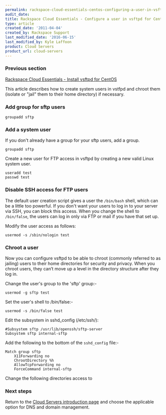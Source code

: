 ```yaml
---
permalink: rackspace-cloud-essentials-centos-configuring-a-user-in-vsftpd/
audit_date:
title: Rackspace Cloud Essentials - Configure a user in vsftpd for CentOS
type: article
created_date: '2011-04-04'
created_by: Rackspace Support
last_modified_date: '2016-06-15'
last_modified_by: Kyle Laffoon
product: Cloud Servers
product_url: cloud-servers
---
```


### Previous section

[Rackspace Cloud Essentials - Install vsftpd for CentOS](/how-to/rackspace-cloud-essentials-centos-configuring-a-user-in-vsftpd)

This article describes how to create system users in vstfpd and
chroot them (isolate or "jail" them to their home directory) if necessary.

### Add group for sftp users

    groupadd sftp
### Add a system user

If you don't already have a group for your sftp users, add a group.

    groupadd sftp

Create a new user for FTP access in vsftpd by creating a new valid Linux system user.

    useradd test
    passwd test

### Disable SSH access for FTP users

The default user creation script gives a user the `/bin/bash` shell,
which can be a little too powerful. If you don't want your users
to log in to your server via SSH, you can block this access. When you 
change the shell to `/bin/false`, the users can log in only
via FTP or mail if you have that set up. 

Modify the user access as follows:

    usermod -s /sbin/nologin test

### Chroot a user

Now you can configure vsftpd to be able to chroot (commonly referred to as jailing) 
users to their home directories for security and privacy. When you chroot users, 
they can’t move up a level in the directory structure after they log in.

Change the user's group to the 'sftp' group:-

    usermod -g sftp test

Set the user's shell to /bin/false:-

    usermod -s /bin/false test

Edit the subsystem in sshd_config (/etc/ssh/):

    #Subsystem sftp /usr/lib/openssh/sftp-server
    Subsystem sftp internal-sftp

Add the following to the bottom of the `sshd_config` file:-

    Match group sftp
        X11Forwarding no
        ChrootDirectory %h
        AllowTcpForwarding no
        ForceCommand internal-sftp

Change the following directories access to 


### Next steps

Return to the [Cloud Servers introduction page](/how-to/cloud-servers) and choose the applicable option for DNS and domain management.
